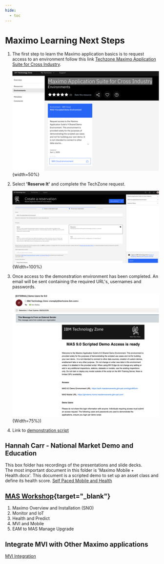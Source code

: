 ```yaml
---
hide:
  - toc
---
```


# Maximo Learning Next Steps

1.  The first step to learn the Maximo application basics is to request access to an environment follow this link [Techzone Maximo Application Suite for Cross Industry](https://techzone.ibm.com/collection/ibm-sustainability-software-maximo-application-suite-811-for-cross-industry/environments).

    ![Learning Environment](./images/tz_tile.png){width=50%}

2. Select **'Reserve It'** and complete the TechZone request.

    ![Reservation](./images/reservation1.png){Width=100%}

3. Once access to the demonstration environment has been completed. An email will be sent containing the required URL's, usernames and passwords.

    ![confirmation](./images/confirmation_email.png){Width=75%})

4. Link to [demonstration script](https://ibm.seismic.com/app#/doccenter/861ea1fd-99e0-44d7-9135-85412e5c28d1/doc/%252Fdd3359e5f7-a856-a91b-7688-41024b2ac637%252FdfNTY4NmVhOWItY2RkNS04ZWY3LTZkNzItZTQwZjczMWUyMjk1%252CPT0%253D%252CQXV0b21hdGlvbiBQbGF0Zm9ybQ%253D%253D%252FdfNDRmODBlMzMtY2ViMC0zMDI1LTVhNDEtNzg2OTg4MWVmZDBl%252CPT0%253D%252CTWF4aW1v%252FdfOTRiYmU4NTQtNWY4NC03Y2QyLWZjYWUtOGIxYmFmZjkyZThk%252CPT0%253D%252CRGVtbw%253D%253D%252Flfb5963fee-cac8-421c-81e0-1aa7ec635ef7//?mode=view&searchId=2d7f1bde-bcec-4783-850a-9d2a38c24e9d)


## Hannah Carr - National Market Demo and Education

This box folder has recordings of the presentations and slide decks.  
The most important document in this folder is 'Maximo Mobile + Health.docx'. This document is a scripted demo to set up an asset class and define its health score.  [Self Paced Mobile and Health](https://ibm.ent.box.com/folder/315514715311?s=0g00glkf82z4wbmzi0lt855qqrtw0h88&tc=collab-folder-invite-treatment-b)

## [MAS Workshop](https://github.com/cloud-native-toolkit/mas-workshop){target="_blank"}

1. Maximo Overview and Installation (SNO)
2. Monitor and IoT
3. Health and Predict
4. MVI and Mobile
5. EAM to MAS Manage Upgrade

## Integrate MVI with Other Maximo applications

[MVI Integration](https://yourlearning.ibm.com/activity/AB-6697E7B4CCEE)


